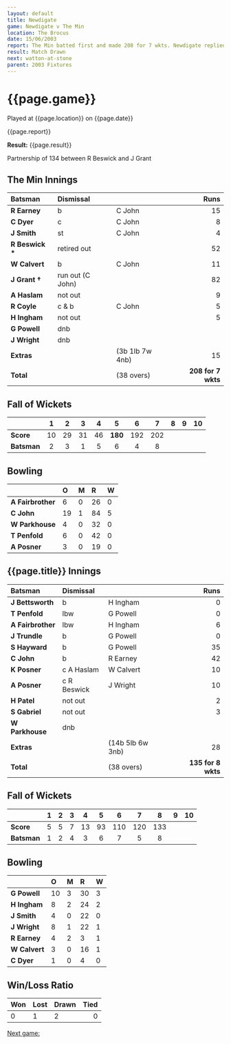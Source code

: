 ```yaml
---
layout: default
title: Newdigate
game: Newdigate v The Min
location: The Brocus
date: 15/06/2003
report: The Min batted first and made 208 for 7 wkts. Newdigate replied with 135 for 8 wkts when time ran out
result: Match Drawn
next: watton-at-stone
parent: 2003 Fixtures
---
```


# {{page.game}}

Played at {{page.location}} on {{page.date}}

{{page.report}}

**Result:** {{page.result}}

Partnership of 134 between R Beswick and J Grant

## The Min Innings

| Batsman | Dismissal |  | Runs |
|:---|:---|---|---:|
| **R Earney** | b | C John | 15 |
| **C Dyer** | c | C John | 8 |
| **J Smith** | st | C John | 4 |
| **R Beswick &#42;** | retired out |  | 52 |
| **W Calvert** | b | C John | 11 |
| **J Grant &#8224;** | run out (C John) |  | 82 |
| **A Haslam** | not out |  | 9 |
| **R Coyle** | c & b | C John | 5 |
| **H Ingham** | not out |  | 5 |
| **G Powell** | dnb |  |  |
| **J Wright** | dnb |  |  |
| **Extras** | | (3b 1lb 7w 4nb) | 15 |
| **Total** | | (38 overs) | **208 for 7 wkts** |

## Fall of Wickets

| | 1 | 2 | 3 | 4 | 5 | 6 | 7 | 8 | 9 | 10 |
|---|:---:|:---:|:---:|:---:|:---:|:---:|:---:|:---:|:---:|:---:|
| **Score** | 10 | 29 | 31 | 46 | **180** | 192 | 202 |  |  |  |
| **Batsman** | 2 | 3 | 1 | 5 | 6 | 4 | 8 |  |  |  |

## Bowling

| | O | M | R | W |
|---|:---|:---|:---|:---|
| **A Fairbrother** | 6 | 0 | 26 | 0 |
| **C John** | 19 | 1 | 84 | 5 |
| **W Parkhouse** | 4 | 0 | 32 | 0 |
| **T Penfold** | 6 | 0 | 42 | 0 |
| **A Posner** | 3 | 0 | 19 | 0 |

## {{page.title}} Innings

| Batsman | Dismissal |  | Runs |
|:---|:---|---|---:|
| **J Bettsworth** | b | H Ingham | 0 |
| **T Penfold** | lbw | G Powell | 0 |
| **A Fairbrother** | lbw | H Ingham | 6 |
| **J Trundle** | b | G Powell | 0 |
| **S Hayward** | b | G Powell | 35 |
| **C John** | b | R Earney  | 42 |
| **K Posner** | c A Haslam | W Calvert | 10 |
| **A Posner** | c R Beswick | J Wright | 10 |
| **H Patel** | not out |  | 2 |
| **S Gabriel** | not out |  | 3 |
| **W Parkhouse** | dnb |  |  |
| **Extras** | | (14b 5lb 6w 3nb) | 28 |
| **Total** | | (38 overs) | **135 for 8 wkts** |

## Fall of Wickets

| | 1 | 2 | 3 | 4 | 5 | 6 | 7 | 8 | 9 | 10 |
|---|:---:|:---:|:---:|:---:|:---:|:---:|:---:|:---:|:---:|:---:|
| **Score** | 5 | 5 | 7 | 13 | 93 | 110 | 120 | 133 |  |  |
| **Batsman** | 1 | 2 | 4 | 3 | 6 | 7 | 5 | 8 |  |  |

## Bowling

| | O | M | R | W |
|---|:---|:---|:---|:---|
| **G Powell** | 10 | 3 | 30 | 3  |
| **H Ingham** | 8 | 2 | 24 | 2 |
| **J Smith** | 4 | 0 | 22 | 0 |
| **J Wright** | 8 | 1 | 22 | 1 |
| **R Earney** | 4 | 2 | 3 | 1 |
| **W Calvert** | 3 | 0 | 16 | 1 |
| **C Dyer** | 1 | 0 | 4 | 0 |

## Win/Loss Ratio

| Won | Lost | Drawn | Tied |
|:---|:---|:---|---:|
| 0 | 1 | 2 | 0 |

[Next game:]({{page.next}})